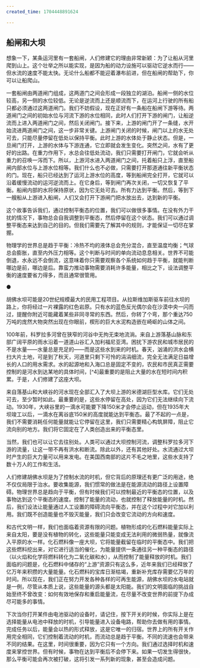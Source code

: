 ```yaml
---
created_time: 1704448891624

---
```

## 船闸和大坝

想象一下，某条运河里有一套船闸，人们修建它的理由非常新颖：为了让船从河里爬到山上。这个壮举之所以能实现，是因为船的动力设施可以驱动它逆水而行——但水流的速度不能太快。无论什么船都不能迎着瀑布前进，但在船闸的帮助下，你可以让船爬山。

一套船闸由两道闸门组成，这两道门之间会形成一段独立的湖泊。船闸一侧的水位较高，另一侧的水位较低。无论是逆流而上还是顺流而下，在运河上行驶的所有船只都必须通过这两道闸门。我们不妨假设，现在正好有一条船在船闸下游等待。两道闸门之间的初始水位与河流下游的水位相同，此时人们打开下游的闸门，让船逆流而上进入两道闸门之间，然后关闭闸门。接下来，上游的闸门开了一条缝，水开始流进两道闸门之间，这一步非常关键。上游闸门关闭的时候，闸门以上的水无处可去，只能尽量停留在低处以保持平衡。此时上游的水体处于静止状态。但是，一旦闸门打开，上游的水体与下游连通，它立即就会发生变化。突然之间，水有了更好的出路。在重力作用下，水总会往低处流动，我们只需要打开闸门，它就会听从重力的召唤一泻而下。所以，上游河水进入两道闸门之间，托着船只上浮，直至船闸内部水位与上游水位相等。我们什么也不必做，只需要打开那道通往新平衡状态的门。现在，船只已经达到了运河上游水位的高度，等到船闸完全打开，它就可以沿着缓慢流动的运河逆流而上。在它身后，等到闸门再次关闭，一切又恢复了平衡。船闸内部的水将保持原状，因为它无处可去。所有力达到平衡。然后，等到下一艘船从上游进入船闸，人们又会打开下游闸门把水放出去，达到新的平衡。

这个故事告诉我们，通过控制平衡态的位置，我们可以做很多事情。在没有外力干扰的情况下，事物总会自我调整到平衡态，然后停留在这个状态。我们可以通过调整平衡态来达到自己的目的。但我们需要先了解其中的规则，才能保证一切尽在掌握。

物理学的世界总是趋于平衡：冷热不均的液体总会充分混合，直至温度均衡；气球总会膨胀，直至内外压力相等。这个判断与时间的单向流动息息相关。世界不可能倒退，水永远不会倒流，这意味着你只需要观察各个系统如何趋于平衡，就能判断哪边是前，哪边是后。靠蛮力推动事物需要消耗许多能量，相比之下，设法调整平衡的速度要省力得多，而且通常很管用。

●

胡佛水坝可能是20世纪规模最大的民用工程项目。从拉斯维加斯驱车前往水坝的路上，你将经过一片裸露的红色岩原。只有水的蓝色反光偶尔会在沙漠中央一闪而过，提醒你附近可能藏着某些非同寻常的东西。然后，你转了个弯，那个重达750万吨的庞然大物突然出现在你眼前，楔形的巨大水泥构造嵌在崎岖的山体之间。

100年前，科罗拉多河曾在狭窄的河谷中无拘无束地流淌。来自上游落基山脉和东部广阔平原的雨水沿着一道道山谷汇入加利福尼亚湾。困扰下游农民和城市居民的不是水量——水量总是充足的——而是这些水到来的时机。春天，汹涌的洪水会横扫大片土地，可是到了秋天，河道里只剩下可怜的涓涓细流，完全无法满足日益增长的人口的用水需求。水的起源地和入海口总是固定不变的，农民和市民真正需要控制的是河水到达某地的具体时间，[^4]最重要的是阻止大量的水在短时间内积累。于是，人们修建了这座大坝。

来自落基山和大峡谷的河水现在全部汇入了大坝上游的米德湖巨型水库。它们无处可去，至少暂时如此。最重要的是，这些水停留在高处，因为它们无法继续向下流动。1930年，大峡谷里的一滴水可能要下降150米才会停止运动，但在1935年大坝竣工以后，一滴水在离谷底150米的高度就能达到平衡态。最了不起的一点是，我们不需要消耗任何能量就能让它停留在这里，我们只需要精心构筑屏障，阻止它流向别的地方。我们将它固定在了人类创造出来的平衡态里。

当然，我们也可以让它去往别处。人类可以通过大坝控制河流，调整科罗拉多河下游的流量，让这一带不再有洪水和断流。除此以外，还有其他好处。水流通过大坝时产生的巨大力量可以用来发电。在美国西南部的这片不毛之地里，这些水支持了数十万人的工作和生活。

人们修建胡佛水坝是为了控制水流的时机，但它背后的原理还有更广泛的用途，绝不仅仅局限于治水。要收集能源，我们惯常的做法是在能源流动的路径上设置障碍。物理世界总是趋向于平衡，但有时候我们可以控制最近的平衡态的位置，以及事物达到这个平衡态的速度。控制了能量的流动，也就控制了释放能量的时机。然后，我们设法让能量通过人工设置的障碍流向平衡态，并在这个过程中对它加以利用。我们既不创造能量也不毁灭能量，我们只会改变它流动的方向和速度。

和古代文明一样，我们也面临着资源有限的问题。植物形成的化石燃料能量实际上来自太阳，要是没有植物的转化，这些能量只能变成无法利用的微弱热量，就像流入平原的水一样。化石燃料像一座大坝，它将能量截留在临时的平衡态中。我们把这些燃料挖出来，对它进行适当的催化，为能量提供一条通往另一种平衡态的路径（以火焰和化学将燃料转化为二氧化碳和水），从而控制了能量释放的时机。我们面临的问题是，化石燃料中储存的“上游”资源只有这么多，近年来我们已经释放了亿万年来积攒的大量能量。化石燃料的宝库日渐枯竭，重新补充库存需要亿万年的时间。所以现在，我们正在努力开发各种各样的可再生能源，胡佛水坝的水电站就是一例，尽管从本质上说，这些能量的源头都是太阳能。我们的文明面临的挑战自始至终不曾改变：如何有效地保存和重启能量流，在尽量不改变世界的前提下办成尽可能多的事情。

下次当你打开某件由电池驱动的设备时，请记住，按下开关的时候，你实际上是在选择能量从电池中释放的时机，引导能量进入设备电路，帮助你去做有用的事情。完成任务以后，能量会以热的形式释放，这是它唯一的归宿。世界上的所有开关作用完全相同，它们控制着流动的时机，而流动总是趋于平衡。不同的流速也会带来不同的结果。在这里，时间很重要，因为它只有一个方向。我们通过选择时机和速度来掌控世界。但有时候，事物在达到平衡后不会停下来。如果一切发生得很快，那么平衡可能会再次被打破，这将引发一系列新的现象，甚至会造成问题。